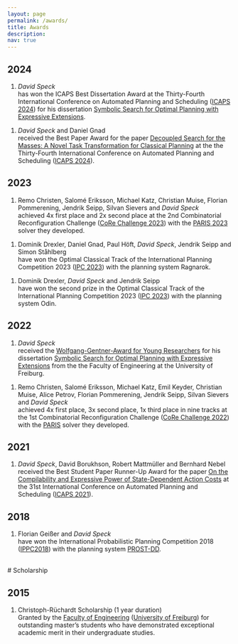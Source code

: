 ```yaml
---
layout: page
permalink: /awards/
title: Awards
description:
nav: true
---
```


<div class="publications">
<h2 class="year">2024</h2>
  <ol class="bibliography">
    <li>
      <div class="row">
        <div class="col-sm-2 abbr">
        </div>
        <div class="col-sm-10">
          <div class="author">
          <em>David Speck</em>
          </div>
          has won the ICAPS Best Dissertation Award at the Thirty-Fourth International Conference on Automated Planning and Scheduling (<a href="https://icaps24.icaps-conference.org/program/awards/">ICAPS 2024</a>) for his dissertation <a href="../assets/pdf/speck-phd2022.pdf">Symbolic Search for Optimal Planning with Expressive Extensions</a>.
        </div>
      </div>
    </li>
  </ol>
  <ol class="bibliography">
    <li>
      <div class="row">
        <div class="col-sm-2 abbr">
        </div>
        <div class="col-sm-10">
          <div class="author">
            <em>David Speck</em> and Daniel Gnad
          </div>
          received the Best Paper Award for the paper <a href="../assets/pdf/speck-gnad2024.pdf">Decoupled Search for the Masses: A Novel Task Transformation for Classical Planning</a> at the the Thirty-Fourth International Conference on Automated Planning and Scheduling (<a href="https://icaps24.icaps-conference.org/program/awards/">ICAPS 2024</a>).
        </div>
      </div>
    </li>
  </ol>
</div>

<div class="publications">
  <h2 class="year">2023</h2>
  <ol class="bibliography">
    <li>
      <div class="row">
        <div class="col-sm-2 abbr">
        </div>
        <div class="col-sm-10">
          <div class="author">
          Remo Christen, Salomé Eriksson, Michael Katz, Christian Muise, Florian Pommerening, Jendrik Seipp, Silvan Sievers and <em>David Speck</em>
          </div>
          achieved 4x first place and 2x second place at the 2nd Combinatorial Reconfiguration Challenge (<a href="https://core-challenge.github.io/2023/">CoRe Challenge 2023</a>) with the <a href="../assets/pdf/christen-et-al-ecai2023.pdf">PARIS 2023</a> solver they developed.
        </div>
      </div>
    </li>
  </ol>

  <ol class="bibliography">
    <li>
      <div class="row">
        <div class="col-sm-2 abbr">
        </div>
        <div class="col-sm-10">
          <div class="author">
          Dominik Drexler, Daniel Gnad, Paul Höft, <em>David Speck</em>, Jendrik Seipp and Simon Ståhlberg
          </div>
          have won the Optimal Classical Track of the International Planning Competition 2023 (<a href="https://ipc2023-classical.github.io/">IPC 2023</a>) with the planning system Ragnarok.
        </div>
      </div>
    </li>
  </ol>

  <ol class="bibliography">
    <li>
      <div class="row">
        <div class="col-sm-2 abbr">
        </div>
        <div class="col-sm-10">
          <div class="author">
          Dominik Drexler, <em>David Speck</em> and Jendrik Seipp
          </div>
          have won the second prize in the Optimal Classical Track of the International Planning Competition 2023 (<a href="https://ipc2023-classical.github.io/">IPC 2023</a>) with the planning system Odin.
        </div>
      </div>
    </li>
  </ol>
</div>

<div class="publications">
<h2 class="year">2022</h2>
  <ol class="bibliography">
    <li>
      <div class="row">
        <div class="col-sm-2 abbr">
        </div>
        <div class="col-sm-10">
          <div class="author">
            <em>David Speck</em>
          </div>
          received the <a href="https://uni-freiburg.de/zuv/service/ehrungen-und-preise/freiburger-nachwuchsfoerderpreise/technische-fakultaet/">Wolfgang-Gentner-Award for Young Researchers</a> for his dissertation <a href="../assets/pdf/speck-phd2022.pdf">Symbolic Search for Optimal Planning with Expressive Extensions</a> from the the Faculty of Engineering at the University of Freiburg.
        </div>
      </div>
    </li>
  </ol>

  <ol class="bibliography">
    <li>
      <div class="row">
        <div class="col-sm-2 abbr">
        </div>
        <div class="col-sm-10">
          <div class="author">
          Remo Christen, Salomé Eriksson, Michael Katz, Emil Keyder, Christian Muise, Alice Petrov, 
          Florian Pommerening, Jendrik Seipp, Silvan Sievers and <em>David Speck</em>
          </div>
          achieved 4x first place, 3x second place, 1x third place in nine tracks at the 1st Combinatorial Reconfiguration Challenge (<a href="https://core-challenge.github.io/2022/#home">CoRe Challenge 2022</a>) with the <a href="../assets/pdf/christen-etal-core2022.pdf">PARIS</a> solver they developed.
        </div>
      </div>
    </li>
  </ol>
</div>

<div class="publications">
<h2 class="year">2021</h2>
  <ol class="bibliography">
    <li>
      <div class="row">
        <div class="col-sm-2 abbr">
        </div>
        <div class="col-sm-10">
          <div class="author">
            <em>David Speck</em>, David Borukhson, Robert Mattmüller and Bernhard Nebel
          </div>
          received the Best Student Paper Runner-Up Award for the paper <a href="../assets/pdf/speck-etal-icaps2021.pdf">On the Compilability and Expressive Power of State-Dependent Action Costs</a> at the 31st International Conference on Automated Planning and Scheduling (<a href="https://icaps21.icaps-conference.org/awards/">ICAPS 2021</a>).
        </div>
      </div>
    </li>
  </ol>
</div>

<div class="publications">
  <h2 class="year">2018</h2>
  <ol class="bibliography">
    <li>
      <div class="row">
        <div class="col-sm-2 abbr">
        </div>
        <div class="col-sm-10">
          <div class="author">
            Florian Geißer and <em>David Speck</em>
          </div>
          have won the International Probabilistic Planning Competition 2018 (<a href="https://ipc2018-probabilistic.bitbucket.io/#results">IPPC2018</a>) with the planning system <a href="../assets/pdf/geisser-speck-ippc2018.pdf">PROST-DD</a>.
        </div>
      </div>
    </li>
  </ol>
</div>

<br>
# Scholarship

<div class="publications">
  <h2 class="year">2015</h2>
  <ol class="bibliography">
    <li>
      <div class="row">
        <div class="col-sm-2 abbr">
        </div>
        <div class="col-sm-10">
          <div class="author">
          Christoph-Rüchardt Scholarship (1 year duration)  
          </div>
          Granted by the <a href="https://www.tf.uni-freiburg.de/en">Faculty of Engineering</a> (<a href="https://uni-freiburg.de/en/">University of Freiburg</a>) for outstanding master’s students who have demonstrated exceptional academic merit in their undergraduate studies.
        </div>
      </div>
    </li>
  </ol>
</div>
